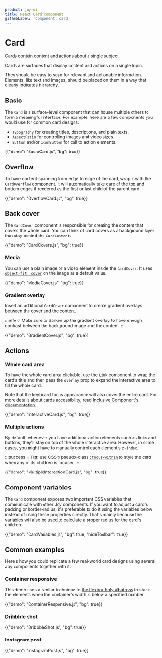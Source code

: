 ```yaml
---
product: joy-ui
title: React Card component
githubLabel: 'component: card'
---
```


# Card

<p class="description">Cards contain content and actions about a single subject.</p>

Cards are surfaces that display content and actions on a single topic.

They should be easy to scan for relevant and actionable information.
Elements, like text and images, should be placed on them in a way that clearly indicates hierarchy.

## Basic

The `Card` is a surface-level component that can house multiple others to form a meaningful interface.
For example, here are a few components you would use for common card designs:

- `Typography` for creating titles, descriptions, and plain texts.
- `AspectRatio` for controlling images and video sizes.
- `Button` and/or `IconButton` for call to action elements.

{{"demo": "BasicCard.js", "bg": true}}

## Overflow

To have content spanning from edge to edge of the card, wrap it with the `CardOverflow` component.
It will automatically take care of the top and bottom edges if rendered as the first or last child of the parent card.

{{"demo": "OverflowCard.js", "bg": true}}

## Back cover

The `CardCover` component is responsible for creating the content that covers the whole card.
You can think of card covers as a background layer that stay behind the `CardContent`.

{{"demo": "CardCovers.js", "bg": true}}

### Media

You can use a plain image or a video element inside the `CardCover`.
It uses [`object-fit: cover`](https://developer.mozilla.org/en-US/docs/Web/CSS/object-fit) on the image as a default value.

{{"demo": "MediaCover.js", "bg": true}}

### Gradient overlay

Insert an additional `CardCover` component to create gradient overlays between the cover and the content.

:::info
💡 Make sure to darken up the gradient overlay to have enough contrast between the background image and the content.
:::

{{"demo": "GradientCover.js", "bg": true}}

## Actions

### Whole card area

To have the whole card area clickable, use the `Link` component to wrap the card's title and then pass the `overlay` prop to expand the interactive area to fill the whole card.

Note that the keyboard focus appearance will also cover the entire card.
For more details about cards accessibility, read [Inclusive Component's documentation](https://inclusive-components.design/cards/).

{{"demo": "InteractiveCard.js", "bg": true}}

### Multiple actions

By default, whenever you have additional action elements such as links and buttons, they'll stay on top of the whole interactive area.
However, in some cases, you might have to manually control each element's `z-index`.

:::success
💡 **Tip**: use CSS's pseudo-class [`:focus-within`](https://developer.mozilla.org/en-US/docs/Web/CSS/:focus-within) to style the card when any of its children is focused.
:::

{{"demo": "MultipleInteractionCard.js", "bg": true}}

## Component variables

The `Card` component exposes two important CSS variables that communicate with other Joy components.
If you want to adjust a card's padding or border-radius, it's preferable to do it using the variables below instead of using these properties directly.
That's mainly because the variables will also be used to calculate a proper radius for the card's children.

{{"demo": "CardVariables.js", "bg": true, "hideToolbar": true}}

## Common examples

Here's how you could replicate a few real-world card designs using several Joy components together with it.

### Container responsive

This demo uses a similar technique to [the flexbox holy albatross](https://heydonworks.com/article/the-flexbox-holy-albatross/) to stack the elements when the container's width is below a specified number.

{{"demo": "ContainerResponsive.js", "bg": true}}

### Dribbble shot

{{"demo": "DribbbleShot.js", "bg": true}}

### Instagram post

{{"demo": "InstagramPost.js", "bg": true}}
